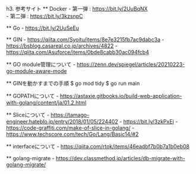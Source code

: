 h3. 参考サイト
** Docker
    - 第一弾 : https://bit.ly/2UuBqNX	
    - 第二弾 : https://bit.ly/3kzsnpC

** Go
    - https://bit.ly/2UuSeEu	

** GIN
    - https://qiita.com/Syoitu/items/8e7e3215fb7ac9dabc3a
    - https://bsblog.casareal.co.jp/archives/4822
    - https://qiita.com/Asuforce/items/0bde8cabb30ac094fcb4

** GO module管理について
    - https://zenn.dev/spiegel/articles/20210223-go-module-aware-mode

** GINを動かすまでの手順
$ go mod tidy
$ go run main

** GOPATHについて
    - https://astaxie.gitbooks.io/build-web-application-with-golang/content/ja/01.2.html

** Sliceについて
    - https://tamago-engineer.hateblo.jp/entry/2018/01/05/224402
    - https://bit.ly/3zkPxEj
    - https://code-graffiti.com/make-of-slice-in-golang/
    - https://www.techscore.com/tech/Go/Lang/Basic14/#2

** interfaceについて
    - https://qiita.com/rtok/items/46eadbf7b0b7a1b0eb08

** golang-migrate
    - https://dev.classmethod.jp/articles/db-migrate-with-golang-migrate/
